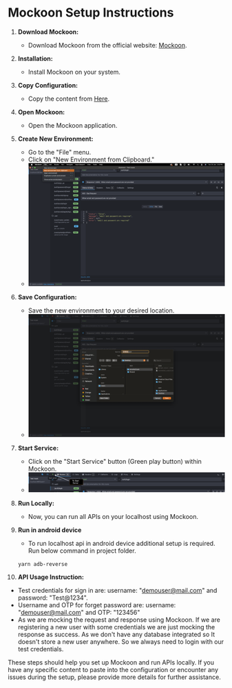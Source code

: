 # Mockoon Setup Instructions

1. **Download Mockoon:**

   - Download Mockoon from the official website: [Mockoon](https://mockoon.com/).

2. **Installation:**

   - Install Mockoon on your system.

3. **Copy Configuration:**

   - Copy the content from [Here](./mockoon.json).

4. **Open Mockoon:**

   - Open the Mockoon application.

5. **Create New Environment:**

   - Go to the "File" menu.
   - Click on "New Environment from Clipboard."
   - <img src="./screenshots/new_env_from_clip.png" >

6. **Save Configuration:**

   - Save the new environment to your desired location.
   - <img src="./screenshots/save_location.png" >

7. **Start Service:**

   - Click on the "Start Service" button (Green play button) within Mockoon.
   - <img src="./screenshots/start_server.png" >

8. **Run Locally:**

   - Now, you can run all APIs on your localhost using Mockoon.

9. **Run in android device**

   - To run localhost api in android device additional setup is required. Run below command in project folder.

   ```terminal
   yarn adb-reverse
   ```

10. **API Usage Instruction:**

- Test credentials for sign in are: username: "demouser@mail.com" and password: "Test@1234".
- Username and OTP for forget password are: username: "demouser@mail.com" and OTP: "123456"
- As we are mocking the request and response using Mockoon. If we are registering a new user with some credentials we are just mocking the response as success. As we don't have any database integrated so It doesn't store a new user anywhere. So we always need to login with our test credentials.

These steps should help you set up Mockoon and run APIs locally. If you have any specific content to paste into the configuration or encounter any issues during the setup, please provide more details for further assistance.

